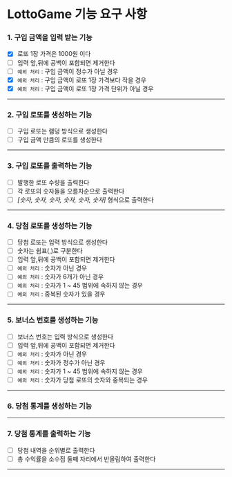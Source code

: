# LottoGame 기능 요구 사항

### 1. 구입 금액을 입력 받는 기능

- [x] 로또 1장 가격은 1000원 이다
- [ ] 입력 앞,뒤에 공백이 포함되면 제거한다
- [ ] `예외 처리` : 구입 금액이 정수가 아닐 경우
- [x] `예외 처리` : 구입 금액이 로또 1장 가격보다 작을 경우
- [x] `예외 처리` : 구입 금액이 로또 1장 가격 단위가 아닐 경우

---

### 2. 구입 로또를 생성하는 기능

- [ ] 구입 로또는 램덩 방식으로 생성한다
- [ ] 구입 금액 만큼의 로또를 생성한다

---

### 3. 구입 로또를 출력하는 기능

- [ ] 발행한 로또 수량을 출력한다
- [ ] 각 로또의 숫자들을 오름차순으로 출력한다
- [ ] _[숫자, 숫자, 숫자, 숫자, 숫자, 숫자]_ 형식으로 출력한다

---

### 4. 당첨 로또를 생성하는 기능

- [ ] 당첨 로또는 입력 방식으로 생성한다
- [ ] 숫자는 쉼표(,)로 구분한다
- [ ] 입력 앞,뒤에 공백이 포함되면 제거한다
- [ ] `예외 처리` : 숫자가 아닌 경우
- [ ] `예외 처리` : 숫자가 6개가 아닌 경우
- [ ] `예외 처리` : 숫자가 1 ~ 45 범위에 속하지 않는 경우
- [ ] `예외 처리` : 중복된 숫자가 있을 경우

---

### 5. 보너스 번호를 생성하는 기능

- [ ] 보너스 번호는 입력 방식으로 생성한다
- [ ] 입력 앞,뒤에 공백이 포함되면 제거한다
- [ ] `예외 처리` : 숫자가 아닌 경우
- [ ] `예외 처리` : 숫자가 정수가 아닌 경우
- [ ] `예외 처리` : 숫자가 1 ~ 45 범위에 속하지 않는 경우
- [ ] `예외 처리` : 숫자가 당첨 로또의 숫자와 중복되는 경우

---

### 6. 당첨 통계를 생성하는 기능

---

### 7. 당첨 통계를 출력하는 기능

- [ ] 당첨 내역을 순위별로 출력한다
- [ ] 총 수익률을 소수점 둘째 자리에서 반올림하여 출력한다

---

